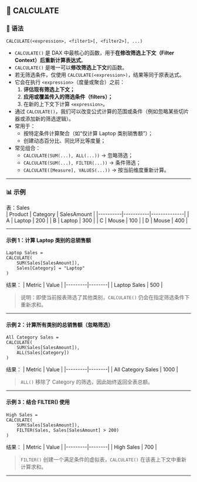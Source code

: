 ## 🧩 CALCULATE
### 📘 语法
```DAX
CALCULATE(<expression>, <filter1>[, <filter2>], ...)
```
- `CALCULATE()` 是 DAX 中最核心的函数，用于**在修改筛选上下文（Filter Context）后重新计算表达式**。
- `CALCULATE()` 是唯一可以**修改筛选上下文**的函数。   
- 若无筛选条件，仅使用 `CALCULATE(<expression>)`，结果等同于原表达式。  
- 它会在执行 `<expression>`（度量或聚合）之前：
  1. **评估现有筛选上下文；**  
  2. **应用或覆盖传入的筛选条件（filters）；**  
  3. 在新的上下文下计算 `<expression>`。  
- 通过 `CALCULATE()`，我们可以改变公式计算的范围或条件（例如忽略某些切片器或添加新的筛选逻辑）。  
- 常用于：
  - 按特定条件计算聚合（如“仅计算 Laptop 类别销售额”）；  
  - 创建动态百分比、同比环比等度量；  
- 常见组合：
  - `CALCULATE(SUM(...), ALL(...))` → 忽略筛选；
  - `CALCULATE(SUM(...), FILTER(...))` → 条件筛选；
  - `CALCULATE([Measure], VALUES(...))` → 按当前维度重新计算。

---

### 📊 示例
表：Sales  
| Product | Category | SalesAmount |
|----------|-----------|--------------|
| A | Laptop | 200 |
| B | Laptop | 300 |
| C | Mouse | 100 |
| D | Mouse | 400 |

---

#### 示例 1：计算 Laptop 类别的总销售额
```DAX
Laptop Sales =
CALCULATE(
    SUM(Sales[SalesAmount]),
    Sales[Category] = "Laptop"
)
```

结果：
| Metric | Value |
|---------|--------|
| Laptop Sales | 500 |

> 说明：即使当前报表筛选了其他类别，`CALCULATE()` 仍会在指定筛选条件下重新求和。  

---

#### 示例 2：计算所有类别的总销售额（忽略筛选）
```DAX
All Category Sales =
CALCULATE(
    SUM(Sales[SalesAmount]),
    ALL(Sales[Category])
)
```

结果：
| Metric | Value |
|---------|--------|
| All Category Sales | 1000 |

> `ALL()` 移除了 Category 的筛选，因此始终返回全表总额。  

---

#### 示例 3：结合 FILTER() 使用
```DAX
High Sales =
CALCULATE(
    SUM(Sales[SalesAmount]),
    FILTER(Sales, Sales[SalesAmount] > 200)
)
```

结果：
| Metric | Value |
|---------|--------|
| High Sales | 700 |

> `FILTER()` 创建一个满足条件的虚拟表，`CALCULATE()` 在该表上下文中重新计算求和。  

---

